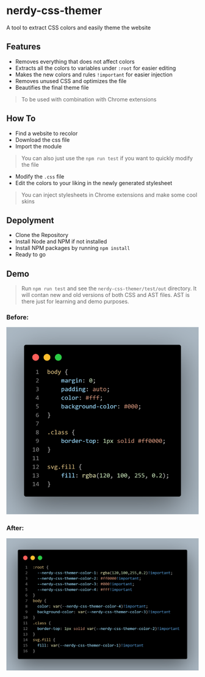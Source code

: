 # nerdy-css-themer
A tool to extract CSS colors and easily theme the website


## Features
- Removes everything that does not affect colors
- Extracts all the colors to variables under `:root` for easier editing
- Makes the new colors and rules `!important` for easier injection
- Removes unused CSS and optimizes the file
- Beautifies the final theme file
> To be used with combination with Chrome extensions

## How To
- Find a website to recolor
- Download the css file
- Import the module
> You can also just use the `npm run test` if you want to quickly modify the file
- Modify the `.css` file
- Edit the colors to your liking in the newly generated stylesheet
> You can inject stylesheets in Chrome extensions and make some cool skins

## Depolyment

- Clone the Repository
- Install Node and NPM if not installed
- Install NPM packages by running `npm install`
- Ready to go

## Demo
> Run `npm run test` and see the `nerdy-css-themer/test/out` directory. It will contan new and old versions of both CSS and AST files. AST is there just for learning and demo purposes.

### Before:
![Before](demo/before.png)
### After:
![After](demo/after.png)